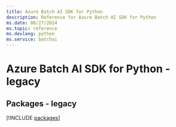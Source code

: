 ```yaml
---
title: Azure Batch AI SDK for Python
description: Reference for Azure Batch AI SDK for Python
ms.date: 08/27/2024
ms.topic: reference
ms.devlang: python
ms.service: batchai
---
```

# Azure Batch AI SDK for Python - legacy
## Packages - legacy
[!INCLUDE [packages](batch-ai-index.md)]